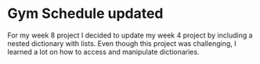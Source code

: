 # Gym Schedule updated
For my week 8 project I decided to update my week 4 project by including a nested dictionary with lists. Even though this project was challenging, I learned a lot on how to access and manipulate dictionaries.